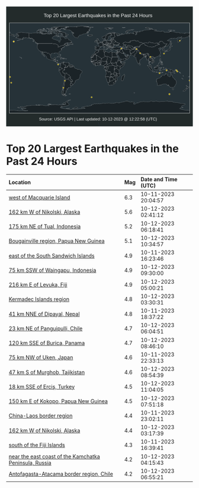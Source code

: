 ![Map](./map.png)

# Top 20 Largest Earthquakes in the Past 24 Hours

| Location | Mag | Date and Time (UTC) |
|:---|:---|:---|
| [west of Macquarie Island](https://earthquake.usgs.gov/earthquakes/eventpage/us6000lews) | 6.3 | 10-11-2023 20:04:57 |
| [162 km W of Nikolski, Alaska](https://earthquake.usgs.gov/earthquakes/eventpage/us6000leyu) | 5.6 | 10-12-2023 02:41:12 |
| [175 km NE of Tual, Indonesia](https://earthquake.usgs.gov/earthquakes/eventpage/us6000lf0q) | 5.2 | 10-12-2023 06:18:41 |
| [Bougainville region, Papua New Guinea](https://earthquake.usgs.gov/earthquakes/eventpage/us6000lf1v) | 5.1 | 10-12-2023 10:34:57 |
| [east of the South Sandwich Islands](https://earthquake.usgs.gov/earthquakes/eventpage/us6000levb) | 4.9 | 10-11-2023 16:23:46 |
| [75 km SSW of Waingapu, Indonesia](https://earthquake.usgs.gov/earthquakes/eventpage/us6000lf1n) | 4.9 | 10-12-2023 09:30:00 |
| [216 km E of Levuka, Fiji](https://earthquake.usgs.gov/earthquakes/eventpage/us6000lf07) | 4.9 | 10-12-2023 05:00:21 |
| [Kermadec Islands region](https://earthquake.usgs.gov/earthquakes/eventpage/us6000lezl) | 4.8 | 10-12-2023 03:30:31 |
| [41 km NNE of Dipayal, Nepal](https://earthquake.usgs.gov/earthquakes/eventpage/us6000lewe) | 4.8 | 10-11-2023 18:37:22 |
| [23 km NE of Panguipulli, Chile](https://earthquake.usgs.gov/earthquakes/eventpage/us6000lf0i) | 4.7 | 10-12-2023 06:04:51 |
| [120 km SSE of Burica, Panama](https://earthquake.usgs.gov/earthquakes/eventpage/us6000lf1e) | 4.7 | 10-12-2023 08:46:10 |
| [75 km NW of Uken, Japan](https://earthquake.usgs.gov/earthquakes/eventpage/us6000lexu) | 4.6 | 10-11-2023 22:33:13 |
| [47 km S of Murghob, Tajikistan](https://earthquake.usgs.gov/earthquakes/eventpage/us6000lf1h) | 4.6 | 10-12-2023 08:54:39 |
| [18 km SSE of Erciş, Turkey](https://earthquake.usgs.gov/earthquakes/eventpage/us6000lf1y) | 4.5 | 10-12-2023 11:04:05 |
| [150 km E of Kokopo, Papua New Guinea](https://earthquake.usgs.gov/earthquakes/eventpage/us6000lf1a) | 4.5 | 10-12-2023 07:51:18 |
| [China-Laos border region](https://earthquake.usgs.gov/earthquakes/eventpage/us6000ley3) | 4.4 | 10-11-2023 23:02:11 |
| [162 km W of Nikolski, Alaska](https://earthquake.usgs.gov/earthquakes/eventpage/us6000lez7) | 4.4 | 10-12-2023 03:17:39 |
| [south of the Fiji Islands](https://earthquake.usgs.gov/earthquakes/eventpage/us6000levf) | 4.3 | 10-11-2023 16:39:41 |
| [near the east coast of the Kamchatka Peninsula, Russia](https://earthquake.usgs.gov/earthquakes/eventpage/us6000lf03) | 4.2 | 10-12-2023 04:15:43 |
| [Antofagasta-Atacama border region, Chile](https://earthquake.usgs.gov/earthquakes/eventpage/us6000lf0v) | 4.2 | 10-12-2023 06:55:21 |
